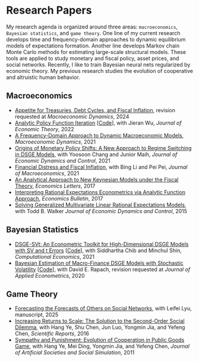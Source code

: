 # Research Papers

My research agenda is organized around three areas: `macroeconomics`, `Bayesian statistics`, and `game theory`. One line of my current research develops time and frequency-domain approaches to dynamic equilibrium models of expectations formation. Another line develops Markov chain Monte Carlo methods for estimating large-scale structural models. These tools are applied to study monetary and fiscal policy, asset prices, and social networks. Recently, I like to train Bayesian neural nets regularized by economic theory. My previous research studies the evolution of cooperative and altruistic human behavior.

## Macroeconomics

* [Appetite for Treasuries, Debt Cycles, and Fiscal Inflation](/pdf/BinUtil.pdf), revision requested at *Macroeconomic Dynamics*, 2024
* [Analytic Policy Function Iteration](/pdf/APFI_RX.pdf) [[Code](https://github.com/econdojo/ztran)], with Jieran Wu, *Journal of Economic Theory*, 2022
* [A Frequency-Domain Approach to Dynamic Macroeconomic Models](/pdf/TestingNKFT.pdf), *Macroeconomic Dynamics*, 2021
* [Origins of Monetary Policy Shifts: A New Approach to Regime Switching in DSGE Models](/pdf/EndoSwitchDSGE.pdf), with Yoosoon Chang and Junior Maih, *Journal of Economic Dynamics and Control*, 2021
* [Financial Distress and Fiscal Inflation](/pdf/CreditRiskMF_v3.pdf), with Bing Li and Pei Pei, *Journal of Macroeconomics*, 2021
* [An Analytical Approach to New Keynesian Models under the Fiscal Theory](/pdf/SolvingNKFT.pdf), *Economics Letters*, 2017
* [Interpreting Rational Expectations Econometrics via Analytic Function Approach](/pdf/REEconometrics.pdf), *Economics Bulletin*, 2017
* [Solving Generalized Multivariate Linear Rational Expectations Models](/pdf/TW_SMLRE_6_15.pdf), with Todd B. Walker *Journal of Economic Dynamics and Control*, 2015

## Bayesian Statistics

* [DSGE-SVt: An Econometric Toolkit for High-Dimensional DSGE Models with SV and t Errors](/pdf/DSGE-SVt.pdf) [[Code](https://github.com/econdojo/dsge-svt)], with Siddhartha Chib and Minchul Shin, *Computational Economics*, 2021
* [Bayesian Estimation of Macro-Finance DSGE Models with Stochastic Volatility](/pdf/MacroFinance.pdf) [[Code](https://github.com/econdojo/dsge-sv-affine)], with David E. Rapach, revision requested at *Journal of Applied Econometrics*, 2020

## Game Theory

* [Forecasting the Forecasts of Others on Social Networks](/pdf/ffo_net.pdf), with Leifei Lyu, manuscript, 2025
* [Increasing Returns to Scale: The Solution to the Second-Order Social Dilemma](/pdf/srep31927.pdf), with Hang Ye, Shu Chen, Jun Luo, Yongmin Jia, and Yefeng Chen, *Scientific Reports*, 2016
* [Sympathy and Punishment: Evolution of Cooperation in Public Goods Game](http://jasss.soc.surrey.ac.uk/14/4/20.html), with Hang Ye, Mei Ding, Yongmin Jia, and Yefeng Chen, *Journal of Artificial Societies and Social Simulation*, 2011
